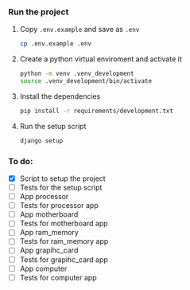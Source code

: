 ### Run the project
  1. Copy `.env.example` and save as `.env`
      ```bash
      cp .env.example .env
      ```
  1. Create a python virtual enviroment and activate it
      ```bash
      python -m venv .venv_development
      source .venv_development/bin/activate
      ```
  1. Install the dependencies
      ```bash
      pip install -r requirements/development.txt
      ```
  1. Run the setup script
      ```bash
      django setup
      ```

### To do:
  - [x] Script to setup the project
  - [ ] Tests for the setup script
  - [ ] App processor
  - [ ] Tests for processor app
  - [ ] App motherboard
  - [ ] Tests for motherboard app
  - [ ] App ram_memory
  - [ ] Tests for ram_memory app
  - [ ] App grapihc_card
  - [ ] Tests for grapihc_card app
  - [ ] App computer
  - [ ] Tests for computer app
